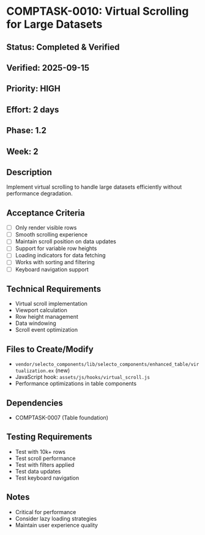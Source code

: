 # COMPTASK-0010: Virtual Scrolling for Large Datasets

## Status: Completed & Verified
## Verified: 2025-09-15
## Priority: HIGH
## Effort: 2 days
## Phase: 1.2
## Week: 2

## Description
Implement virtual scrolling to handle large datasets efficiently without performance degradation.

## Acceptance Criteria
- [ ] Only render visible rows
- [ ] Smooth scrolling experience
- [ ] Maintain scroll position on data updates
- [ ] Support for variable row heights
- [ ] Loading indicators for data fetching
- [ ] Works with sorting and filtering
- [ ] Keyboard navigation support

## Technical Requirements
- Virtual scroll implementation
- Viewport calculation
- Row height management
- Data windowing
- Scroll event optimization

## Files to Create/Modify
- `vendor/selecto_components/lib/selecto_components/enhanced_table/virtualization.ex` (new)
- JavaScript hook: `assets/js/hooks/virtual_scroll.js`
- Performance optimizations in table components

## Dependencies
- COMPTASK-0007 (Table foundation)

## Testing Requirements
- Test with 10k+ rows
- Test scroll performance
- Test with filters applied
- Test data updates
- Test keyboard navigation

## Notes
- Critical for performance
- Consider lazy loading strategies
- Maintain user experience quality